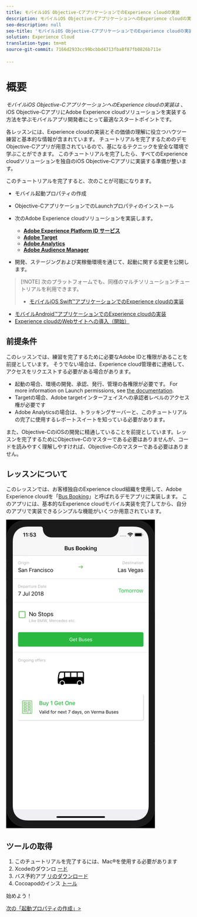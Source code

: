 ```yaml
---
title: モバイルiOS Objective-CアプリケーションでのExperience cloudの実装
description: モバイルiOS Objective-CアプリケーションへのExperience cloudの実装は、モバイルiOS Objective-CアプリケーションにAdobe Experience cloudソリューションを実装する方法を学びたいモバイルアプリ開発者にとって最適なスタートポイントです。
seo-description: null
seo-title: 'モバイルiOS Objective-CアプリケーションでのExperience cloudの実装 '
solution: Experience Cloud
translation-type: tm+mt
source-git-commit: 7166d2933cc99bcbbd4713fba8f87fb0826b711e

---
```



# 概要

_モバイルiOS Objective-CアプリケーションへのExperience cloudの実装は_ 、iOS Objective-CアプリにAdobe Experience cloudソリューションを実装する方法を学ぶモバイルアプリ開発者にとって最適なスタートポイントです。

各レッスンには、Experience cloudの実装とその価値の理解に役立つハウツー練習と基本的な情報が含まれています。  チュートリアルを完了するためのデモObjective-Cアプリが用意されているので、基になるテクニックを安全な環境で学ぶことができます。 このチュートリアルを完了したら、すべてのExperience cloudソリューションを独自のiOS Objective-Cアプリに実装する準備が整います。

このチュートリアルを完了すると、次のことが可能になります。

* モバイル起動プロパティの作成

* Objective-CアプリケーションでのLaunchプロパティのインストール

* 次のAdobe Experience cloudソリューションを実装します。
   * **[Adobe Experience Platform ID サービス](id-service.md)**
   * **[Adobe Target](target-vec.md)**
   * **[Adobe Analytics](analytics.md)**
   * **[Adobe Audience Manager](audience-manager.md)**

* 開発、ステージングおよび実稼働環境を通じて、起動に関する変更を公開します。

>[!NOTE] 次のプラットフォームでも、同様のマルチソリューションチュートリアルを利用できます。
>
> * [モバイルiOS Swift™アプリケーションでのExperience cloudの実装](/help/mobile-ios-swift-implementation/index.md)
* [モバイルAndroid™アプリケーションでのExperience cloudの実装](/help/mobile-android-implementation/index.md)
* [Experience cloudのWebサイトへの導入（開始）](/help/website-implementation/index.md)


## 前提条件

このレッスンでは、練習を完了するために必要なAdobe IDと権限があることを前提としています。 そうでない場合は、Experience cloud管理者に連絡して、アクセスをリクエストする必要がある場合があります。

* 起動の場合、環境の開発、承認、発行、管理の各権限が必要です。 For more information on Launch permissions, see [the documentation](https://docs.adobe.com/content/help/en/launch/using/reference/admin/user-permissions.html).
* Targetの場合、Adobe targetインターフェイスへの承認者レベルのアクセス権が必要です
* Adobe Analyticsの場合は、トラッキングサーバーと、このチュートリアルの完了に使用するレポートスイートを知っている必要があります。

また、Objective-CのiOSの開発に精通していることを前提としています。レッスンを完了するためにObjective-Cのマスターである必要はありませんが、コードを読みやすく理解しやすければ、Objective-Cのマスターである必要はありません。

## レッスンについて

このレッスンでは、お客様独自のExperience cloud組織を使用して、Adobe Experience cloudを「[Bus Booking](https://github.com/Adobe-Marketing-Cloud/busbooking-mobileapps)」と呼ばれるデモアプリに実装します。 このアプリには、基本的なExperience cloudモバイル実装を完了してから、自分のアプリで実装できるシンプルな機能がいくつか用意されています。

[![バス予約アプリ](images/mobile-busBookingApp.png)](https://github.com/Adobe-Marketing-Cloud/busbooking-mobileapps)

## ツールの取得

1. このチュートリアルを完了するには、Mac®を使用する必要があります
1. Xcodeのダウンロ [ード](https://developer.apple.com/xcode/)
1. バス予約アプ [リのダウンロード](https://github.com/Adobe-Marketing-Cloud/busbooking-mobileapps)
1. Cocoapodのインス [トール](https://guides.cocoapods.org/using/getting-started.html)

始めよう！

[次の「起動プロパティの作成」&gt;](launch-create-a-property.md)
